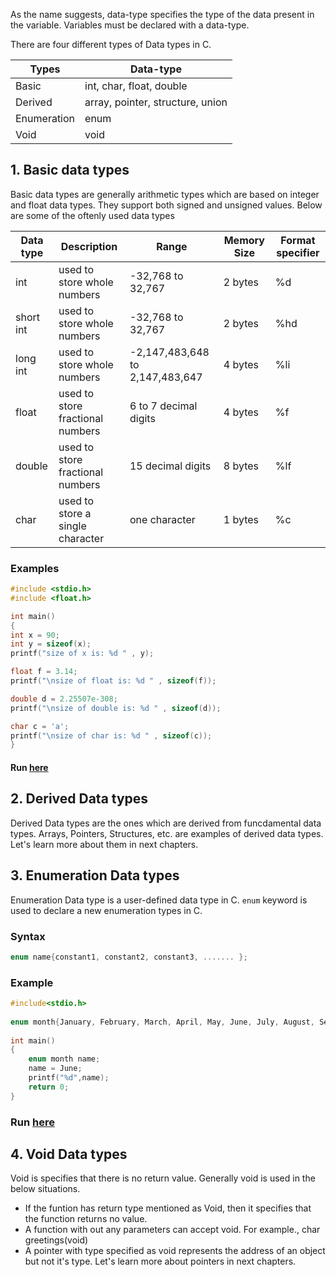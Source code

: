 As the name suggests, data-type specifies the type of the data present in the variable. Variables must be declared with a data-type. 

There are four different types of Data types in C.

| Types | Data-type|
|----|----|
|Basic | int, char, float, double|
|Derived | array, pointer, structure, union|
|Enumeration | enum|
|Void |	void|


## 1. Basic data types

Basic data types are generally arithmetic types which are based on integer and float data types. They support both signed and unsigned values. Below are some of the oftenly used data types

| Data type | Description | Range | Memory Size| Format specifier|
|----|----|----|----|----|
| int| used to store whole numbers|-32,768 to 32,767|2 bytes| %d|
|short int| used to store whole numbers|-32,768 to 32,767| 2 bytes|%hd|
|long int| used to store whole numbers|	-2,147,483,648 to 2,147,483,647| 4 bytes|%li|
|float| used to store fractional numbers|6 to 7 decimal digits| 4 bytes|%f|
|double| used to store fractional numbers|15 decimal digits| 8 bytes|%lf|
|char|used to store a single character|one character|1 bytes|%c|

### Examples

```c
#include <stdio.h>
#include <float.h>

int main()
{
int x = 90;
int y = sizeof(x);
printf("size of x is: %d " , y);

float f = 3.14;
printf("\nsize of float is: %d " , sizeof(f));

double d = 2.25507e-308;
printf("\nsize of double is: %d " , sizeof(d));

char c = 'a';
printf("\nsize of char is: %d " , sizeof(c));
}
```
#### Run [here](https://onecompiler.com/c/3vkf2hsrg)

## 2. Derived Data types

Derived Data types are the ones which are derived from funcdamental data types. Arrays, Pointers, Structures, etc. are examples of derived data types. Let's learn more about them in next chapters.

## 3. Enumeration Data types

Enumeration Data type is a user-defined data type in C. `enum` keyword is used to declare a new enumeration types in C. 

### Syntax

```c
enum name{constant1, constant2, constant3, ....... };
```
### Example

```c
#include<stdio.h> 
  
enum month{January, February, March, April, May, June, July, August, September, October, November, December};
  
int main() 
{ 
    enum month name; 
    name = June; 
    printf("%d",name); 
    return 0; 
} 
```
### Run [here](https://onecompiler.com/c/3vkf3vuuu)

## 4. Void Data types

Void is specifies that there is no return value. Generally void is used in the below situations.

* If the funtion has return type mentioned as Void, then it specifies that the function returns no value.
* A function with out any parameters can accept void. For example., char greetings(void)
* A pointer with type specified as void represents the address of an object but not it's type. Let's learn more about pointers in next chapters.

